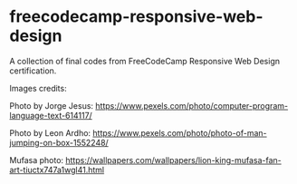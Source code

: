 # freecodecamp-responsive-web-design
A collection of final codes from FreeCodeCamp Responsive Web Design certification.

Images credits:

Photo by Jorge Jesus: https://www.pexels.com/photo/computer-program-language-text-614117/

Photo by Leon Ardho: https://www.pexels.com/photo/photo-of-man-jumping-on-box-1552248/

Mufasa photo: https://wallpapers.com/wallpapers/lion-king-mufasa-fan-art-tiuctx747a1wgl41.html
